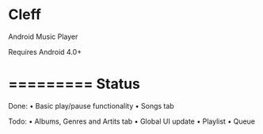 Cleff
=====

Android Music Player

Requires Android 4.0+

=========
Status  
=========
  Done:
    • Basic play/pause functionality
    • Songs tab
  
  Todo:
    • Albums, Genres and Artits tab
    • Global UI update
    • Playlist
    • Queue
